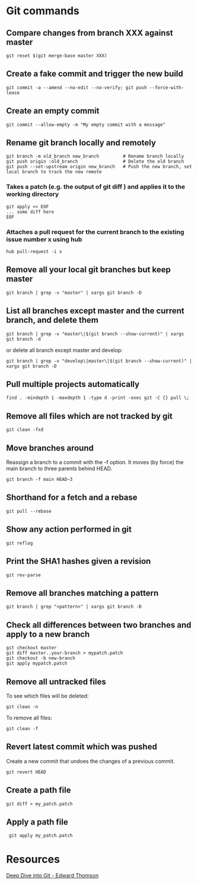 # Git commands

## Compare changes from branch XXX against master

```shell
git reset $(git merge-base master XXX)
```

## Create a fake commit and trigger the new build

```shell
git commit -a --amend --no-edit --no-verify; git push --force-with-lease
```

## Create an empty commit
```shell
git commit --allow-empty -m "My empty commit with a message"
```

## Rename git branch locally and remotely

```shell
git branch -m old_branch new_branch         # Rename branch locally    
git push origin :old_branch                 # Delete the old branch    
git push --set-upstream origin new_branch   # Push the new branch, set local branch to track the new remote
```

### Takes a patch (e.g. the output of git diff ) and applies it to the working directory

```shell
git apply << EOF
... some diff here
EOF
```

### Attaches a pull request for the current branch to the existing issue number x using hub

```shell
hub pull-request -i x
```

## Remove all your local git branches but keep master

```shell
git branch | grep -v "master" | xargs git branch -D
```

## List all branches except master and the current branch, and delete them

```shell
git branch | grep -v "master\|$(git branch --show-current)" | xargs git branch -d
```

or delete all branch except master and develop:

```shell
git branch | grep -v "develop\|master\|$(git branch --show-current)" | xargs git branch -D
```

## Pull multiple projects automatically

```shell
find . -mindepth 1 -maxdepth 1 -type d -print -exec git -C {} pull \;
```

## Remove all files which are not tracked by git

```shell
git clean -fxd
```

## Move branches around 

Reassign a branch to a commit with the -f option. It moves (by force) the main branch to three parents behind HEAD.

```shell
git branch -f main HEAD~3
```

## Shorthand for a fetch and a rebase

```shell
git pull --rebase
```

## Show any action performed in git

```shell
git reflog
```

## Print the SHA1 hashes given a revision

```shell
git rev-parse
```

## Remove all branches matching a pattern

```shell
git branch | grep "<pattern>" | xargs git branch -D
```

## Check all differences between two branches and apply to a new branch

```shell
git checkout master
git diff master..your-branch > mypatch.patch
git checkout -b new-branch
git apply mypatch.patch
```

## Remove all untracked files

To see which files will be deleted:

```shell
git clean -n
```

To remove all files:
```shell
git clean -f
```

## Revert latest commit which was pushed

Create a new commit that undoes the changes of a previous commit.

```shell
git revert HEAD
```

## Create a path file

```shell
git diff > my_patch.patch
```

## Apply a path file

```shell
 git apply my_patch.patch
```

# Resources

[Deep Dive into Git - Edward Thomson](https://www.youtube.com/watch?v=fBP18-taaNw)
